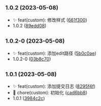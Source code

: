 ## <small>1.0.2 (2023-05-08)</small>

* ✨ feat(custom): 修改样式 ([661f300](https://github.com/saofeng-cyber/my-blog/commit/661f300))
* 1.0.2 ([89edd08](https://github.com/saofeng-cyber/my-blog/commit/89edd08))



## <small>1.0.2-0 (2023-05-08)</small>

* ✨ feat(custom): 添加edit路径 ([5b0c0ae](https://github.com/saofeng-cyber/my-blog/commit/5b0c0ae))
* 1.0.2-0 ([03b8c70](https://github.com/saofeng-cyber/my-blog/commit/03b8c70))



## <small>1.0.1 (2023-05-08)</small>

* ✨ feat(custom): 添加提交日志 ([8295f4f](https://github.com/saofeng-cyber/my-blog/commit/8295f4f))
* 🚀 chore(custom): 初始化 ([cad6bb8](https://github.com/saofeng-cyber/my-blog/commit/cad6bb8))
* 1.0.1 ([3984c2c](https://github.com/saofeng-cyber/my-blog/commit/3984c2c))



